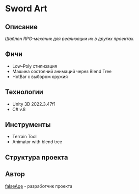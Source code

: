 # Sword Art

## Описание

*Шаблон RPG-механик для реализации их в других проектах.*

## Фичи

<ul>
  <li>Low-Poly стилизация</li>
  
  <li>Машина состояний анимаций через Blend Tree</li>

  <li>HotBar с выбором оружия</li>
</ul>

## Технологии

<ul>
  <li>Unity 3D 2022.3.47f1</li>

  <li>C# v.8</li>
</ul>

## Инструменты

<ul>
  <li>Terrain Tool</li>
  
  <li>Animator with blend tree</li>
</ul>

## Структура проекта

## Автор
[falseAge](https://github.com/falseAge) - разработчик проекта
